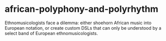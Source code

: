 # african-polyphony-and-polyrhythm
Ethnomusicologists face a dilemma: either shoehorn African music into European notation, or create custom DSLs that can only be understood by a select band of European ethnomusicologists.
